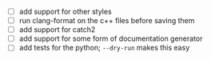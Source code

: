 - [ ] add support for other styles
- [ ] run clang-format on the c++ files before saving them
- [ ] add support for catch2
- [ ] add support for some form of documentation generator
- [ ] add tests for the python; `--dry-run` makes this easy
